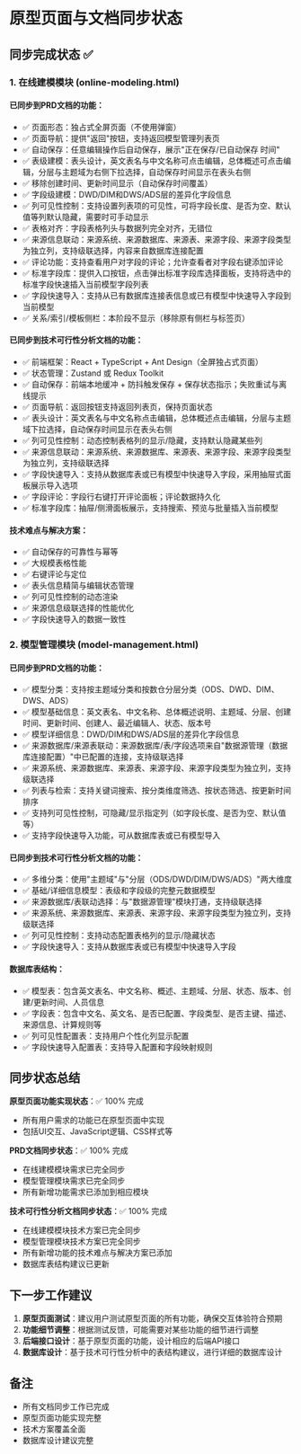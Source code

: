 # 原型页面与文档同步状态

## 同步完成状态 ✅

### 1. 在线建模模块 (online-modeling.html)

#### 已同步到PRD文档的功能：
- ✅ 页面形态：独占式全屏页面（不使用弹窗）
- ✅ 页面导航：提供"返回"按钮，支持返回模型管理列表页
- ✅ 自动保存：任意编辑操作后自动保存，展示"正在保存/已自动保存 时间"
- ✅ 表级建模：表头设计，英文表名与中文名称可点击编辑，总体概述可点击编辑，分层与主题域为右侧下拉选择，自动保存时间显示在表头右侧
- ✅ 移除创建时间、更新时间显示（自动保存时间覆盖）
- ✅ 字段级建模：DWD/DIM和DWS/ADS层的差异化字段信息
- ✅ 列可见性控制：支持设置列表项的可见性，可将字段长度、是否为空、默认值等列默认隐藏，需要时可手动显示
- ✅ 表格对齐：字段表格列头与数据列完全对齐，无错位
- ✅ 来源信息联动：来源系统、来源数据库、来源表、来源字段、来源字段类型为独立列，支持级联选择，内容来自数据库连接配置
- ✅ 评论功能：支持查看用户对字段的评论；允许查看者对字段右键添加评论
- ✅ 标准字段库：提供入口按钮，点击弹出标准字段库选择面板，支持将选中的标准字段快速插入当前模型字段列表
- ✅ 字段快速导入：支持从已有数据库连接表信息或已有模型中快速导入字段到当前模型
- ✅ 关系/索引/模板侧栏：本阶段不显示（移除原有侧栏与标签页）

#### 已同步到技术可行性分析文档的功能：
- ✅ 前端框架：React + TypeScript + Ant Design（全屏独占式页面）
- ✅ 状态管理：Zustand 或 Redux Toolkit
- ✅ 自动保存：前端本地缓冲 + 防抖触发保存 + 保存状态指示；失败重试与离线提示
- ✅ 页面导航：返回按钮支持返回列表页，保持页面状态
- ✅ 表头设计：英文表名与中文名称点击编辑，总体概述点击编辑，分层与主题域下拉选择，自动保存时间显示在表头右侧
- ✅ 列可见性控制：动态控制表格列的显示/隐藏，支持默认隐藏某些列
- ✅ 来源信息联动：来源系统、来源数据库、来源表、来源字段、来源字段类型为独立列，支持级联选择
- ✅ 字段快速导入：支持从数据库表或已有模型中快速导入字段，采用抽屉式面板展示导入选项
- ✅ 字段评论：字段行右键打开评论面板；评论数据持久化
- ✅ 标准字段库：抽屉/侧滑面板展示，支持搜索、预览与批量插入当前模型

#### 技术难点与解决方案：
- ✅ 自动保存的可靠性与幂等
- ✅ 大规模表格性能
- ✅ 右键评论与定位
- ✅ 表头信息精简与编辑状态管理
- ✅ 列可见性控制的动态渲染
- ✅ 来源信息级联选择的性能优化
- ✅ 字段快速导入的数据一致性

### 2. 模型管理模块 (model-management.html)

#### 已同步到PRD文档的功能：
- ✅ 模型分类：支持按主题域分类和按数仓分层分类（ODS、DWD、DIM、DWS、ADS）
- ✅ 模型基础信息：英文表名、中文名称、总体概述说明、主题域、分层、创建时间、更新时间、创建人、最近编辑人、状态、版本号
- ✅ 模型详细信息：DWD/DIM和DWS/ADS层的差异化字段信息
- ✅ 来源数据库/来源表联动：来源数据库/表/字段选项来自"数据源管理（数据库连接配置）"中已配置的连接，支持级联选择
- ✅ 来源系统、来源数据库、来源表、来源字段、来源字段类型为独立列，支持级联选择
- ✅ 列表与检索：支持关键词搜索、按分类维度筛选、按状态筛选、按更新时间排序
- ✅ 支持列可见性控制，可隐藏/显示指定列（如字段长度、是否为空、默认值等）
- ✅ 支持字段快速导入功能，可从数据库表或已有模型导入

#### 已同步到技术可行性分析文档的功能：
- ✅ 多维分类：使用"主题域"与"分层（ODS/DWD/DIM/DWS/ADS）"两大维度
- ✅ 基础/详细信息模型：表级和字段级的完整元数据模型
- ✅ 来源数据库/表联动选择：与"数据源管理"模块打通，支持级联选择
- ✅ 来源系统、来源数据库、来源表、来源字段、来源字段类型为独立列，支持级联选择
- ✅ 列可见性控制：支持动态配置表格列的显示/隐藏状态
- ✅ 字段快速导入：支持从数据库表或已有模型中快速导入字段

#### 数据库表结构：
- ✅ 模型表：包含英文表名、中文名称、概述、主题域、分层、状态、版本、创建/更新时间、人员信息
- ✅ 字段表：包含中文名、英文名、是否已配置、字段类型、是否主键、描述、来源信息、计算规则等
- ✅ 列可见性配置表：支持用户个性化列显示配置
- ✅ 字段快速导入配置表：支持导入配置和字段映射规则

## 同步状态总结

**原型页面功能实现状态**：✅ 100% 完成
- 所有用户需求的功能已在原型页面中实现
- 包括UI交互、JavaScript逻辑、CSS样式等

**PRD文档同步状态**：✅ 100% 完成
- 在线建模模块需求已完全同步
- 模型管理模块需求已完全同步
- 所有新增功能需求已添加到相应模块

**技术可行性分析文档同步状态**：✅ 100% 完成
- 在线建模模块技术方案已完全同步
- 模型管理模块技术方案已完全同步
- 所有新增功能的技术难点与解决方案已添加
- 数据库表结构建议已更新

## 下一步工作建议

1. **原型页面测试**：建议用户测试原型页面的所有功能，确保交互体验符合预期
2. **功能细节调整**：根据测试反馈，可能需要对某些功能的细节进行调整
3. **后端接口设计**：基于原型页面的功能，设计相应的后端API接口
4. **数据库设计**：基于技术可行性分析中的表结构建议，进行详细的数据库设计

## 备注

- 所有文档同步工作已完成
- 原型页面功能实现完整
- 技术方案覆盖全面
- 数据库设计建议完整
